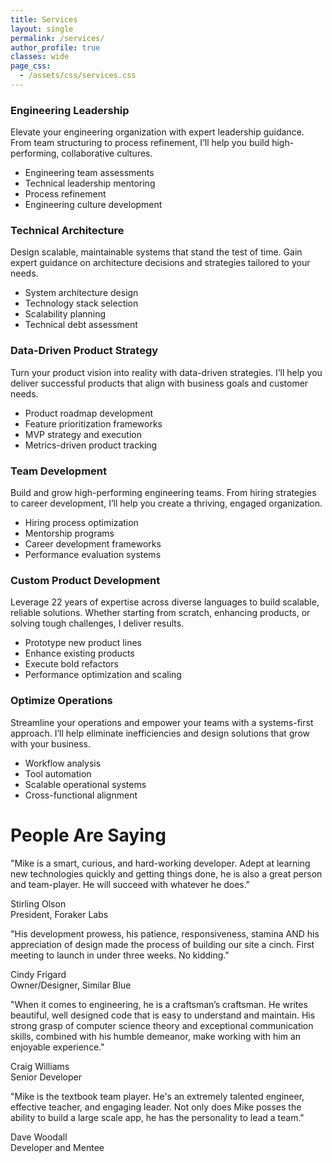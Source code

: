 ```yaml
---
title: Services
layout: single
permalink: /services/
author_profile: true
classes: wide
page_css:
  - /assets/css/services.css
---
```


<div class="services-grid">
  <div class="service-card flip">
    <div class="service-card-inner">
      <div class="service-card-front">
        <h3>Engineering Leadership</h3>
        <p>Elevate your engineering organization with expert leadership guidance. From team structuring to process refinement, I’ll help you build high-performing, collaborative cultures.</p>
      </div>
      <div class="service-card-back">
        <ul>
          <li>Engineering team assessments</li>
          <li>Technical leadership mentoring</li>
          <li>Process refinement</li>
          <li>Engineering culture development</li>
        </ul>
      </div>
    </div>
  </div>

  <div class="service-card flip">
    <div class="service-card-inner">
      <div class="service-card-front">
        <h3>Technical Architecture</h3>
        <p>Design scalable, maintainable systems that stand the test of time. Gain expert guidance on architecture decisions and strategies tailored to your needs.</p>
      </div>
      <div class="service-card-back">
        <ul>
          <li>System architecture design</li>
          <li>Technology stack selection</li>
          <li>Scalability planning</li>
          <li>Technical debt assessment</li>
        </ul>
      </div>
    </div>
  </div>

  <div class="service-card flip">
    <div class="service-card-inner">
      <div class="service-card-front">
        <h3>Data-Driven Product Strategy</h3>
        <p>Turn your product vision into reality with data-driven strategies. I’ll help you deliver successful products that align with business goals and customer needs.</p>
      </div>
      <div class="service-card-back">
        <ul>
          <li>Product roadmap development</li>
          <li>Feature prioritization frameworks</li>
          <li>MVP strategy and execution</li>
          <li>Metrics-driven product tracking</li>
        </ul>
      </div>
    </div>
  </div>

  <div class="service-card flip">
    <div class="service-card-inner">
      <div class="service-card-front">
        <h3>Team Development</h3>
        <p>Build and grow high-performing engineering teams. From hiring strategies to career development, I’ll help you create a thriving, engaged organization.</p>
      </div>
      <div class="service-card-back">
        <ul>
          <li>Hiring process optimization</li>
          <li>Mentorship programs</li>
          <li>Career development frameworks</li>
          <li>Performance evaluation systems</li>
        </ul>
      </div>
    </div>
  </div>

  <div class="service-card flip">
    <div class="service-card-inner">
      <div class="service-card-front">
        <h3>Custom Product Development</h3>
        <p>Leverage 22 years of expertise across diverse languages to build scalable, reliable solutions. Whether starting from scratch, enhancing products, or solving tough challenges, I deliver results.</p>
      </div>
      <div class="service-card-back">
        <ul>
          <li>Prototype new product lines</li>
          <li>Enhance existing products</li>
          <li>Execute bold refactors</li>
          <li>Performance optimization and scaling</li>
        </ul>
      </div>
    </div>
  </div>

  <div class="service-card flip">
    <div class="service-card-inner">
      <div class="service-card-front">
        <h3>Optimize Operations</h3>
        <p>Streamline your operations and empower your teams with a systems-first approach. I’ll help eliminate inefficiencies and design solutions that grow with your business.</p>
      </div>
      <div class="service-card-back">
        <ul>
          <li>Workflow analysis</li>
          <li>Tool automation</li>
          <li>Scalable operational systems</li>
          <li>Cross-functional alignment</li>
        </ul>
      </div>
    </div>
  </div>
</div>

<h1>People Are Saying</h1>

<div class="services-grid">
  <div class="service-card quote">
    <div class="service-card-inner">
      <div class="service-card-front">
        <p class="quote">"Mike is a smart, curious, and hard-working developer. Adept at learning new technologies quickly and getting things done, he is also a great person and team-player. He will succeed with whatever he does."</p>
        <p>Stirling Olson<br />President, Foraker Labs</p>
      </div>
    </div>
  </div>

  <div class="service-card quote">
    <div class="service-card-inner">
      <div class="service-card-front">
        <p class="quote">"His development prowess, his patience, responsiveness, stamina AND his appreciation of design made the process of building our site a cinch. First meeting to launch in under three weeks. No kidding."</p>
        <p>Cindy Frigard<br />Owner/Designer, Similar Blue</p>
      </div>
    </div>
  </div>

  <div class="service-card quote">
    <div class="service-card-inner">
      <div class="service-card-front">
        <p class="quote">"When it comes to engineering, he is a craftsman’s craftsman. He writes beautiful, well designed code that is easy to understand and maintain. His strong grasp of computer science theory and exceptional communication skills, combined with his humble demeanor, make working with him an enjoyable experience."</p>
        <p>Craig Williams<br />Senior Developer</p>
      </div>
    </div>
  </div>

  <div class="service-card quote">
    <div class="service-card-inner">
      <div class="service-card-front">
        <p class="quote">"Mike is the textbook team player. He's an extremely talented engineer, effective teacher, and engaging leader. Not only does Mike posses the ability to build a large scale app, he has the personality to lead a team."</p>
        <p>Dave Woodall<br />Developer and Mentee</p>
      </div>
    </div>
  </div>
</div>